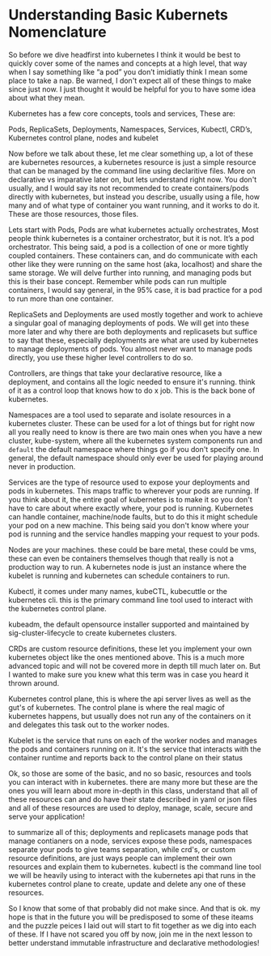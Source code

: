 # Understanding Basic Kubernets Nomenclature

So before we dive headfirst into kubernetes I think it would be best to quickly cover some of the names and concepts at a high level, that way when I say something like “a pod” you don’t imidiatly think I mean some place to take a nap. Be warned, I don't expect all of these things to make since just now. I just thought it would be helpful for you to have some idea about what they mean.

Kubernetes has a few core concepts, tools and services, These are:

Pods, ReplicaSets, Deployments, Namespaces, Services, Kubectl, CRD’s, Kubernetes control plane, nodes and kubelet

Now before we talk about these, let me clear something up, a lot of these are kubernetes resources, a kubernetes resource is just a simple resource that can be managed by the command line using declaritive files. More on declarative vs imparative later on, but lets understand right now. You don't usually, and I would say its not recommended to create containers/pods directly with kubernetes, but instead you describe, usually using a file, how many and of what type of container you want running, and it works to do it. These are those resources, those files.

Lets start with Pods, Pods are what kubernetes actually orchestrates, Most people think kubernetes is a container orchestrator, but it is not. It’s a pod orchestrator. This being said, a pod is a collection of one or more tightly coupled containers. These containers can, and do communicate with each other like they were running on the same host (aka, localhost) and share the same storage. We will delve further into running, and managing pods but this is their base concept. Remember while pods can run multiple containers, I would say general, in the 95% case, it is bad practice for a pod to run more than one container.

ReplicaSets and Deployments are used mostly together and work to achieve a singular goal of managing deployments of pods. We will get into these more later and why there are both deployments and replicasets but suffice to say that these, especially deployments are what are used by kubernetes to manage deployments of pods. You almost never want to manage pods directly, you use these higher level controllers to do so.

Controllers, are things that take your declarative resource, like a deployment, and contains all the logic needed to ensure it's running. think of it as a control loop that knows how to do x job. This is the back bone of kubernetes.

Namespaces are a tool used to separate and isolate resources in a kubernetes cluster. These can be used for a lot of things but for right now all you really need to know is there are two main ones when you have a new cluster, kube-system, where all the kubernetes system components run and `default` the default namespace where things go if you don't specify one. In general, the default namespace should only ever be used for playing around never in production.

Services are the type of resource used to expose your deployments and pods in kubernetes. This maps traffic to wherever your pods are running. If you think about it, the entire goal of kubernetes is to make it so you don't have to care about where exactly where, your pod is running. Kubernetes can handle container, machine/node faults, but to do this it might schedule your pod on a new machine. This being said you don't know where your pod is running and the service handles mapping your request to your pods.

Nodes are your machines. these could be bare metal, these could be vms, these can even be containers themselves though that really is not a production way to run. A kubernetes node is just an instance where the kubelet is running and kubernetes can schedule containers to run.

Kubectl, it comes under many names, kubeCTL, kubecuttle or the kubernetes cli. this is the primary command line tool used to interact with the kubernetes control plane.

kubeadm, the default opensource installer supported and maintained by sig-cluster-lifecycle to create kubernetes clusters.

CRDs are custom resource definitions, these let you implement your own kubernetes object like the ones mentioned above. This is a much more advanced topic and will not be covered more in depth till much later on. But I wanted to make sure you knew what this term was in case you heard it thrown around.

Kubernetes control plane, this is where the api server lives as well as the gut's of kubernetes. The control plane is where the real magic of kubernetes happens, but usually does not run any of the containers on it and delegates this task out to the worker nodes.

Kubelet is the service that runs on each of the worker nodes and manages the pods and containers running on it. It's the service that interacts with the container runtime and reports back to the control plane on their status

Ok, so those are some of the basic, and no so basic, resources and tools you can interact with in kubernetes. there are many more but these are the ones you will learn about more in-depth in this class, understand that all of these resources can and do have their state described in yaml or json files and all of these resources are used to deploy, manage, scale, secure and serve your application!

to summarize all of this; deployments and replicasets manage pods that manage contianers on a node, services expose these pods, namespaces separate your pods to give teams separation, while crd's, or custom resource definitions, are just ways people can implement their own resources and explain them to kubernetes. kubectl is the command line tool we will be heavily using to interact with the kubernetes api that runs in the kubernetes control plane to create, update and delete any one of these resources.

So I know that some of that probably did not make since. And that is ok. my hope is that in the future you will be predisposed to some of these iteams and the puzzle peices I laid out will start to fit together as we dig into each of these. If I have not scared you off by now, join me in the next lesson to better understand immutable infrastructure and declarative methodologies!